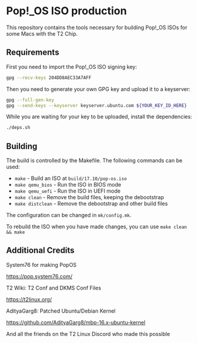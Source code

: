 # Pop!\_OS ISO production

This repository contains the tools necessary for building Pop!\_OS ISOs for some Macs with the T2 Chip.

## Requirements

First you need to import the Pop!\_OS ISO signing key:

```sh
gpg --recv-keys 204DD8AEC33A7AFF
```

Then you need to generate your own GPG key and upload it to a keyserver:

```sh
gpg --full-gen-key
gpg --send-keys --keyserver keyserver.ubuntu.com ${YOUR_KEY_ID_HERE}
```

While you are waiting for your key to be uploaded, install the dependencies:

```sh
./deps.sh
```

## Building

The build is controlled by the Makefile. The following commands can be used:
- `make` - Build an ISO at `build/17.10/pop-os.iso`
- `make qemu_bios` - Run the ISO in BIOS mode
- `make qemu_uefi` - Run the ISO in UEFI mode
- `make clean` - Remove the build files, keeping the debootstrap
- `make distclean` - Remove the debootstrap and other build files

The configuration can be changed in `mk/config.mk`.

To rebuild the ISO when you have made changes, you can use `make clean && make`


## Additional Credits
System76 for making PopOS 

https://pop.system76.com/

T2 Wiki: T2 Conf and DKMS Conf Files

https://t2linux.org/ 

AdityaGarg8: Patched Ubuntu/Debian Kernel

https://github.com/AdityaGarg8/mbp-16.x-ubuntu-kernel

And all the friends on the T2 Linux Discord who made this possible 
